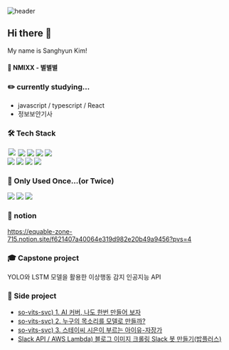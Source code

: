 ![header](https://capsule-render.vercel.app/api?type=wave&color=auto&height=300&section=header&fontSize=90)
## Hi there 👋
My name is Sanghyun Kim!

#### 🎵  NMIXX - 별별별
### :pencil2: currently studying...
- javascript / typescript / React
- 정보보안기사

### 🛠️ Tech Stack
<img style="margin:2px" src="https://img.shields.io/badge/Spring-6DB33F?style=flat-square&logo=Spring&logoColor=white">  <img src="https://img.shields.io/badge/SpringBoot-6DB33F?style=flat-square&logo=SpringBoot&logoColor=white"/>  <img src="https://img.shields.io/badge/HTML-E34F26?style=flat-square&logo=HTML5&logoColor=white"/>  <img src="https://img.shields.io/badge/CSS-1572B6?style=flat-square&logo=css3&logoColor=white"/>  <img src="https://img.shields.io/badge/BootStrap-7952B3?style=flat-square&logo=BootStrap&logoColor=white"/>   
<img src="https://img.shields.io/badge/Python-3776AB?style=flat-square&logo=Python&logoColor=white"/>  <img src="https://img.shields.io/badge/Django-092E20?style=flat-square&logo=Django&logoColor=white"/>  <img src="https://img.shields.io/badge/Pytorch-EE4C2C?style=flat-square&logo=Pytorch&logoColor=white"/>  <img src="https://img.shields.io/badge/C++-00599C?style=flat-square&logo=Cplusplus&logoColor=white"/>

### 🫣 Only Used Once...(or Twice)
<img src="https://img.shields.io/badge/Tailwind CSS-06B6D4?style=flat-square&logo=TailwindCss&logoColor=white"/> <img src="https://img.shields.io/badge/TensorFlow-FF6F00?style=flat-square&logo=TensorFlow&logoColor=white"/>  <img src="https://img.shields.io/badge/MySQL-4479A1?style=flat-square&logo=mysql&logoColor=white"/>
### :ledger: notion
https://equable-zone-715.notion.site/f621407a40064e319d982e20b49a9456?pvs=4

### 🎓 Capstone project
YOLO와 LSTM 모델을 활용한 이상행동 감지 인공지능 API

### 👻 Side project
* <a href="https://blog.naver.com/ddingorang/223201570178">so-vits-svc) 1. AI 커버, 나도 한번 만들어 보자</a>
* <a href="https://blog.naver.com/ddingorang/223202369031">so-vits-svc) 2. 누구의 목소리를 모델로 만들까?</a>
* <a href="https://blog.naver.com/ddingorang/223202566956">so-vits-svc) 3. 스테이씨 시은이 부르는 아이유-자장가</a>
* <a href="https://github.com/ddingorang/dailybobplus">Slack API / AWS Lambda) 블로그 이미지 크롤링 Slack 봇 만들기(밥플러스)</a>
<!--
**ddingorang/ddingorang** is a ✨ _special_ ✨ repository because its `README.md` (this file) appears on your GitHub profile.

Here are some ideas to get you started:

- 🔭 I’m currently working on ...
- 🌱 I’m currently learning ...
- 👯 I’m looking to collaborate on ...
- 🤔 I’m looking for help with ...
- 💬 Ask me about ...
- 📫 How to reach me: ...
- 😄 Pronouns: ...
- ⚡ Fun fact: ...
-->
